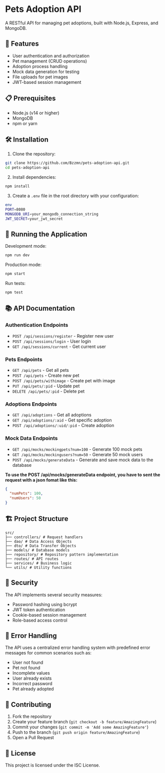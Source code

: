 # Pets Adoption API

A RESTful API for managing pet adoptions, built with Node.js, Express, and MongoDB.

## 🚀 Features

- User authentication and authorization
- Pet management (CRUD operations)
- Adoption process handling
- Mock data generation for testing
- File uploads for pet images
- JWT-based session management

## 📋 Prerequisites

- Node.js (v14 or higher)
- MongoDB
- npm or yarn

## 🛠️ Installation

1. Clone the repository:

```bash
git clone https://github.com/Bzzmn/pets-adoption-api.git
cd pets-adoption-api
```

2. Install dependencies:

```bash
npm install
```

3. Create a `.env` file in the root directory with your configuration:

```bash
env
PORT=8080
MONGODB_URI=your_mongodb_connection_string
JWT_SECRET=your_jwt_secret
```

## 🚦 Running the Application

Development mode:

```bash
npm run dev
```

Production mode:

```bash
npm start
```

Run tests:

```bash
npm test
```

## 📚 API Documentation

### Authentication Endpoints

- `POST /api/sessions/register` - Register new user
- `POST /api/sessions/login` - User login
- `GET /api/sessions/current` - Get current user

### Pets Endpoints

- `GET /api/pets` - Get all pets
- `POST /api/pets` - Create new pet
- `POST /api/pets/withimage` - Create pet with image
- `PUT /api/pets/:pid` - Update pet
- `DELETE /api/pets/:pid` - Delete pet

### Adoptions Endpoints

- `GET /api/adoptions` - Get all adoptions
- `GET /api/adoptions/:aid` - Get specific adoption
- `POST /api/adoptions/:uid/:pid` - Create adoption

### Mock Data Endpoints

- `GET /api/mocks/mockingpets?num=100` - Generate 100 mock pets
- `GET /api/mocks/mockingusers?num=50` - Generate 50 mock users
- `POST /api/mocks/generateData` - Generate and save mock data to the database

**To use the POST /api/mocks/generateData endpoint, you have to sent the request with a json fomat like this:**

```json
{
  "numPets": 100,
  "numUsers": 50
}
```

## 🏗️ Project Structure

```bach
src/
├── controllers/ # Request handlers
├── dao/ # Data Access Objects
├── dto/ # Data Transfer Objects
├── models/ # Database models
├── repository/ # Repository pattern implementation
├── routes/ # API routes
├── services/ # Business logic
└── utils/ # Utility functions
```

## 🔐 Security

The API implements several security measures:

- Password hashing using bcrypt
- JWT token authentication
- Cookie-based session management
- Role-based access control

## 📝 Error Handling

The API uses a centralized error handling system with predefined error messages for common scenarios such as:

- User not found
- Pet not found
- Incomplete values
- User already exists
- Incorrect password
- Pet already adopted

## 🤝 Contributing

1. Fork the repository
2. Create your feature branch (`git checkout -b feature/AmazingFeature`)
3. Commit your changes (`git commit -m 'Add some AmazingFeature'`)
4. Push to the branch (`git push origin feature/AmazingFeature`)
5. Open a Pull Request

## 📄 License

This project is licensed under the ISC License.
